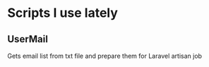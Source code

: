 # Scripts I use lately 

## UserMail 
Gets email list from txt file and prepare them for Laravel artisan job 
